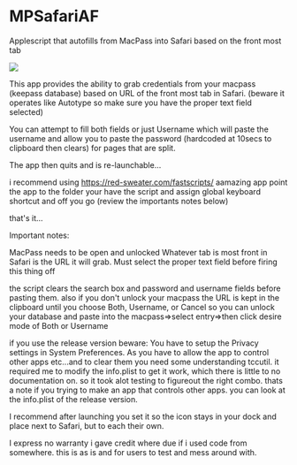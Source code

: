 # MPSafariAF
Applescript that autofills from MacPass into Safari based on the front most tab

![](MPSafariAF-demo.gif)

This app provides the ability to grab credentials from your macpass (keepass database) based on URL of the front most tab in Safari. (beware it operates like Autotype so make sure you have the proper text field selected)


You can attempt to fill both fields or just Username which will paste the username and allow you to paste the password (hardcoded at 10secs to clipboard then clears) for pages that are split.


The app then quits and is re-launchable...

i recommend using https://red-sweater.com/fastscripts/
aamazing app point the app to the folder your have the script and assign global keyboard shortcut and off you go (review the importants notes below)


that's it...

Important notes:

MacPass needs to be open and unlocked Whatever tab is most front in Safari is the URL it will grab. Must select the proper text field before firing this thing off

the script clears the search box and password and username fields before pasting them. 
also if you don't unlock your macpass the URL is kept in the clipboard until you choose Both, Username, or Cancel
so you can unlock your database and paste into the macpass=>select entry=>then click desire mode of Both or Username


if you use the release version beware:
You have to setup the Privacy settings in System Preferences. As you have to allow the app to control other apps etc...and to clear them you need some understanding tccutil.
it required me to modify the info.plist to get it work, which there is little to no documentation on. so it took alot testing to figureout the right combo. thats a note if you trying to make an app that controls other apps. you can look at the info.plist of the release version.

I recommend after launching you set it so the icon stays in your dock and place next to Safari, but to each their own.

I express no warranty i gave credit where due if i used code from somewhere. this is as is and for users to test and mess around with.
